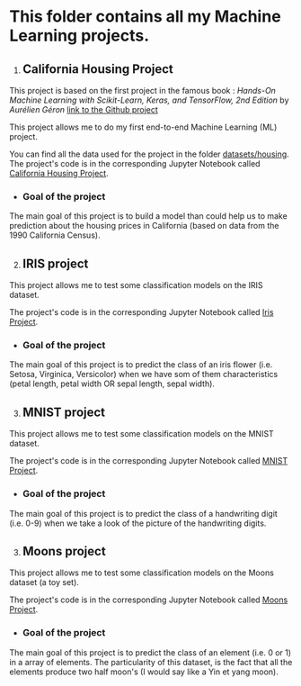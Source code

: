 # This folder contains all my Machine Learning projects.

1. ## California Housing Project
   

This project is based on the first project in the famous book : *Hands-On Machine Learning with Scikit-Learn, Keras, and TensorFlow, 2nd Edition* by *Aurélien Géron* [link to the Github project](https://github.com/ageron/handson-ml2)

This project allows me to do my first end-to-end Machine Learning (ML) project. 

You can find all the data used for the project in the folder [datasets/housing](https://github.com/BenDamour/Portfolio/tree/master/Machine_Learning/datasets/housing). 
The project's code is in the corresponding Jupyter Notebook called [California Housing Project](https://github.com/BenDamour/Portfolio/tree/master/Machine_Learning/California_Housing_Project.ipynb).

   - ### Goal of the project

The main goal of this project is to build a model than could help us to make prediction about the housing prices in California (based on data from the 1990 California Census). 

2. ## IRIS project
   

This project allows me to test some classification models on the IRIS dataset. 

The project's code is in the corresponding Jupyter Notebook called [Iris Project](https://github.com/BenDamour/Portfolio/tree/master/Machine_Learning/Iris_Project.ipynb).

   - ### Goal of the project

The main goal of this project is to predict the class of an iris flower (i.e. Setosa, Virginica, Versicolor) when we have som of them characteristics (petal length, petal width OR sepal length, sepal width).

3. ## MNIST project
   

This project allows me to test some classification models on the MNIST dataset. 

The project's code is in the corresponding Jupyter Notebook called [MNIST Project](https://github.com/BenDamour/Portfolio/tree/master/Machine_Learning/MNIST_Project.ipynb).

   - ### Goal of the project

The main goal of this project is to predict the class of a handwriting digit (i.e. 0-9) when we take a look of the picture of the handwriting digits.

3. ## Moons project
   

This project allows me to test some classification models on the Moons dataset (a toy set). 

The project's code is in the corresponding Jupyter Notebook called [Moons Project](https://github.com/BenDamour/Portfolio/tree/master/Machine_Learning/Moons_Project.ipynb).

   - ### Goal of the project

The main goal of this project is to predict the class of an element (i.e. 0 or 1) in a array of elements. The particularity of this dataset, is the fact that all the elements produce two half moon's (I would say like a Yin et yang moon).
